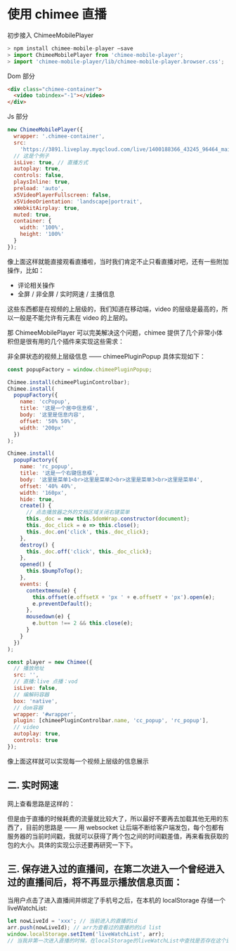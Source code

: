 # 使用 chimee 直播

初步接入 ChimeeMobilePlayer

```js
> npm install chimee-mobile-player —save
> import ChimeeMobilePlayer from 'chimee-mobile-player';
> import 'chimee-mobile-player/lib/chimee-mobile-player.browser.css';
```

Dom 部分

```html
<div class="chimee-container">
  <video tabindex="-1"></video>
</div>
```

Js 部分

```js
new ChimeeMobilePlayer({
  wrapper: '.chimee-container',
  src:
    'https://3891.liveplay.myqcloud.com/live/1400188366_43245_96464_main.m3u8',
  // 这是个例子
  isLive: true, // 直播方式
  autoplay: true,
  controls: false,
  playsInline: true,
  preload: 'auto',
  x5VideoPlayerFullscreen: false,
  x5VideoOrientation: 'landscape|portrait',
  xWebkitAirplay: true,
  muted: true,
  container: {
    width: '100%',
    height: '100%'
  }
});
```

像上面这样就能直接观看直播啦，当时我们肯定不止只看直播对吧，还有一些附加操作，比如：

- 评论相关操作
- 全屏 / 非全屏 / 实时网速 / 主播信息

这些东西都是在视频的上层级的，我们知道在移动端，video 的层级是最高的，所以一般是不能允许有元素在 video 的上层的。

那 ChimeeMobilePlayer 可以完美解决这个问题，chimee 提供了几个非常小体积但是很有用的几个插件来实现这些需求：

非全屏状态的视频上层级信息 —— chimeePluginPopup
具体实现如下：

```js
const popupFactory = window.chimeePluginPopup;

Chimee.install(chimeePluginControlbar);
Chimee.install(
  popupFactory({
    name: 'ccPopup',
    title: '这是一个居中信息框',
    body: '这里是信息内容',
    offset: '50% 50%',
    width: '200px'
  })
);

Chimee.install(
  popupFactory({
    name: 'rc_popup',
    title: '这是一个右键信息框',
    body: '这里是菜单1<br>这里是菜单2<br>这里是菜单3<br>这里是菜单4',
    offset: '40% 40%',
    width: '160px',
    hide: true,
    create() {
      // 点击播放器之外的文档区域关闭右键菜单
      this._doc = new this.$domWrap.constructor(document);
      this._doc_click = e => this.close();
      this._doc.on('click', this._doc_click);
    },
    destroy() {
      this._doc.off('click', this._doc_click);
    },
    opened() {
      this.$bumpToTop();
    },
    events: {
      contextmenu(e) {
        this.offset(e.offsetX + 'px ' + e.offsetY + 'px').open(e);
        e.preventDefault();
      },
      mousedown(e) {
        e.button !== 2 && this.close(e);
      }
    }
  })
);

const player = new Chimee({
  // 播放地址
  src: '',
  // 直播:live 点播：vod
  isLive: false,
  // 编解码容器
  box: 'native',
  // dom容器
  wrapper: '#wrapper',
  plugin: [chimeePluginControlbar.name, 'cc_popup', 'rc_popup'],
  // video
  autoplay: true,
  controls: true
});
```

像上面这样就可以实现每一个视频上层级的信息展示

## 二. 实时网速

网上查看思路是这样的：

但是由于直播的时候耗费的流量就比较大了，所以最好不要再去加载其他无用的东西了，目前的思路是 —— 用 websocket 让后端不断给客户端发包，每个包都有服务器的当前时间戳，我就可以获得了两个包之间的时间戳差值，再来看我获取的包的大小。具体的实现公示还要再研究一下下。

## 三. 保存进入过的直播间，在第二次进入一个曾经进入过的直播间后，将不再显示播放信息页面：

当用户点击了进入直播间并绑定了手机号之后，在本机的 localStorage 存储一个 liveWatchList:

```js
let nowLiveId = 'xxx'; // 当前进入的直播的id
arr.push(nowLiveId); // arr为查看过的直播的的id list
window.localStorage.setItem('liveWatchList', arr);
// 当我非第一次进入直播的时候，在localStorage的liveWatchList中查找是否存在这个id，如果有就不显示信息页面。
```


